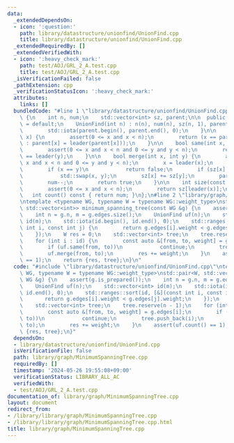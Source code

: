 ```yaml
---
data:
  _extendedDependsOn:
  - icon: ':question:'
    path: library/datastructure/unionfind/UnionFind.cpp
    title: library/datastructure/unionfind/UnionFind.cpp
  _extendedRequiredBy: []
  _extendedVerifiedWith:
  - icon: ':heavy_check_mark:'
    path: test/AOJ/GRL_2_A.test.cpp
    title: test/AOJ/GRL_2_A.test.cpp
  _isVerificationFailed: false
  _pathExtension: cpp
  _verificationStatusIcon: ':heavy_check_mark:'
  attributes:
    links: []
  bundledCode: "#line 1 \"library/datastructure/unionfind/UnionFind.cpp\"\nclass UnionFind\
    \ {\n    int n, num;\n    std::vector<int> sz, parent;\n\n  public:\n    UnionFind()\
    \ = default;\n    UnionFind(int n) : n(n), num(n), sz(n, 1), parent(n, 0) {\n\
    \        std::iota(parent.begin(), parent.end(), 0);\n    }\n\n    int leader(int\
    \ x) {\n        assert(0 <= x and x < n);\n        return (x == parent[x] ? x\
    \ : parent[x] = leader(parent[x]));\n    }\n\n    bool same(int x, int y) {\n\
    \        assert(0 <= x and x < n and 0 <= y and y < n);\n        return leader(x)\
    \ == leader(y);\n    }\n\n    bool merge(int x, int y) {\n        assert(0 <=\
    \ x and x < n and 0 <= y and y < n);\n        x = leader(x);\n        y = leader(y);\n\
    \        if (x == y)\n            return false;\n        if (sz[x] < sz[y])\n\
    \            std::swap(x, y);\n        sz[x] += sz[y];\n        parent[y] = x;\n\
    \        num--;\n        return true;\n    }\n\n    int size(const int x) {\n\
    \        assert(0 <= x and x < n);\n        return sz[leader(x)];\n    }\n\n \
    \   int count() const { return num; }\n};\n#line 2 \"library/graph/MinimumSpanningTree.cpp\"\
    \ntemplate <typename WG, typename W = typename WG::weight_type>\nstd::pair<W,\
    \ std::vector<int>> minimum_spanning_tree(const WG &g) {\n    assert(g.is_prepared());\n\
    \    int n = g.n, m = g.edges.size();\n    UnionFind uf(n);\n    std::vector<int>\
    \ id(m);\n    std::iota(id.begin(), id.end(), 0);\n    std::ranges::sort(id, [&](const\
    \ int i, const int j) {\n        return g.edges[i].weight < g.edges[j].weight;\n\
    \    });\n    W res = 0;\n    std::vector<int> tree;\n    tree.reserve(n - 1);\n\
    \    for (int i : id) {\n        const auto &[from, to, weight] = g.edges[i];\n\
    \        if (uf.same(from, to))\n            continue;\n        tree.push_back(i);\n\
    \        uf.merge(from, to);\n        res += weight;\n    }\n    assert(uf.count()\
    \ == 1);\n    return {res, tree};\n}\n"
  code: "#include \"library/datastructure/unionfind/UnionFind.cpp\"\ntemplate <typename\
    \ WG, typename W = typename WG::weight_type>\nstd::pair<W, std::vector<int>> minimum_spanning_tree(const\
    \ WG &g) {\n    assert(g.is_prepared());\n    int n = g.n, m = g.edges.size();\n\
    \    UnionFind uf(n);\n    std::vector<int> id(m);\n    std::iota(id.begin(),\
    \ id.end(), 0);\n    std::ranges::sort(id, [&](const int i, const int j) {\n \
    \       return g.edges[i].weight < g.edges[j].weight;\n    });\n    W res = 0;\n\
    \    std::vector<int> tree;\n    tree.reserve(n - 1);\n    for (int i : id) {\n\
    \        const auto &[from, to, weight] = g.edges[i];\n        if (uf.same(from,\
    \ to))\n            continue;\n        tree.push_back(i);\n        uf.merge(from,\
    \ to);\n        res += weight;\n    }\n    assert(uf.count() == 1);\n    return\
    \ {res, tree};\n}"
  dependsOn:
  - library/datastructure/unionfind/UnionFind.cpp
  isVerificationFile: false
  path: library/graph/MinimumSpanningTree.cpp
  requiredBy: []
  timestamp: '2024-05-26 19:55:08+09:00'
  verificationStatus: LIBRARY_ALL_AC
  verifiedWith:
  - test/AOJ/GRL_2_A.test.cpp
documentation_of: library/graph/MinimumSpanningTree.cpp
layout: document
redirect_from:
- /library/library/graph/MinimumSpanningTree.cpp
- /library/library/graph/MinimumSpanningTree.cpp.html
title: library/graph/MinimumSpanningTree.cpp
---
```

